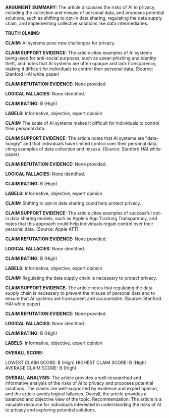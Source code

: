 **ARGUMENT SUMMARY:** The article discusses the risks of AI to privacy, including the collection and misuse of personal data, and proposes potential solutions, such as shifting to opt-in data sharing, regulating the data supply chain, and implementing collective solutions like data intermediaries.

**TRUTH CLAIMS:**

**CLAIM:** AI systems pose new challenges for privacy.

**CLAIM SUPPORT EVIDENCE:** The article cites examples of AI systems being used for anti-social purposes, such as spear-phishing and identity theft, and notes that AI systems are often opaque and lack transparency, making it difficult for individuals to control their personal data. (Source: Stanford HAI white paper)

**CLAIM REFUTATION EVIDENCE:** None provided.

**LOGICAL FALLACIES:** None identified.

**CLAIM RATING:** B (High)

**LABELS:** Informative, objective, expert opinion

**CLAIM:** The scale of AI systems makes it difficult for individuals to control their personal data.

**CLAIM SUPPORT EVIDENCE:** The article notes that AI systems are "data-hungry" and that individuals have limited control over their personal data, citing examples of data collection and misuse. (Source: Stanford HAI white paper)

**CLAIM REFUTATION EVIDENCE:** None provided.

**LOGICAL FALLACIES:** None identified.

**CLAIM RATING:** B (High)

**LABELS:** Informative, objective, expert opinion

**CLAIM:** Shifting to opt-in data sharing could help protect privacy.

**CLAIM SUPPORT EVIDENCE:** The article cites examples of successful opt-in data sharing models, such as Apple's App Tracking Transparency, and notes that this approach could help individuals regain control over their personal data. (Source: Apple ATT)

**CLAIM REFUTATION EVIDENCE:** None provided.

**LOGICAL FALLACIES:** None identified.

**CLAIM RATING:** B (High)

**LABELS:** Informative, objective, expert opinion

**CLAIM:** Regulating the data supply chain is necessary to protect privacy.

**CLAIM SUPPORT EVIDENCE:** The article notes that regulating the data supply chain is necessary to prevent the misuse of personal data and to ensure that AI systems are transparent and accountable. (Source: Stanford HAI white paper)

**CLAIM REFUTATION EVIDENCE:** None provided.

**LOGICAL FALLACIES:** None identified.

**CLAIM RATING:** B (High)

**LABELS:** Informative, objective, expert opinion

**OVERALL SCORE:**

LOWEST CLAIM SCORE: B (High)
HIGHEST CLAIM SCORE: B (High)
AVERAGE CLAIM SCORE: B (High)

**OVERALL ANALYSIS:** The article provides a well-researched and informative analysis of the risks of AI to privacy and proposes potential solutions. The claims are well-supported by evidence and expert opinion, and the article avoids logical fallacies. Overall, the article provides a balanced and objective view of the topic. Recommendation: The article is a valuable resource for individuals interested in understanding the risks of AI to privacy and exploring potential solutions.
